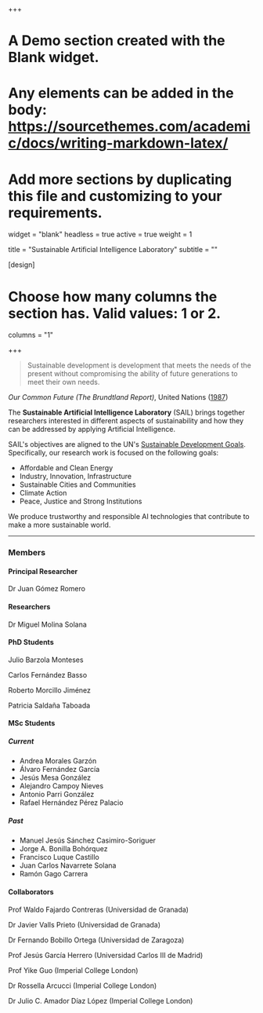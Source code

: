 +++
# A Demo section created with the Blank widget.
# Any elements can be added in the body: https://sourcethemes.com/academic/docs/writing-markdown-latex/
# Add more sections by duplicating this file and customizing to your requirements.

widget = "blank" 
headless = true 
active = true 
weight = 1

title = "Sustainable Artificial Intelligence Laboratory"
subtitle = ""

[design]

  # Choose how many columns the section has. Valid values: 1 or 2.
  columns = "1"

+++

> Sustainable development is development that meets the needs of the present without compromising the ability of future generations to meet their own needs.

*Our Common Future (The Brundtland Report)*, United Nations ([1987](https://sustainabledevelopment.un.org/content/documents/5987our-common-future.pdf))

The **Sustainable Artificial Intelligence Laboratory** (SAIL) brings together researchers interested in different aspects of sustainability and how they can be addressed by applying Artificial Intelligence.

SAIL's objectives are aligned to the UN's [Sustainable Development Goals](https://www.un.org/sustainabledevelopment/). Specifically, our research work is focused on the following goals:

- Affordable and Clean Energy
- Industry, Innovation, Infrastructure
- Sustainable Cities and Communities
- Climate Action
- Peace, Justice and Strong Institutions

We produce trustworthy and responsible AI technologies that contribute to make a more sustainable world.

---

### Members

#### Principal Researcher

Dr Juan Gómez Romero

#### Researchers

Dr Miguel Molina Solana

#### PhD Students

Julio Barzola Monteses

Carlos Fernández Basso

Roberto Morcillo Jiménez

Patricia Saldaña Taboada

#### MSc Students

##### Current

- Andrea Morales Garzón
- Álvaro Fernández García
- Jesús Mesa González
- Alejandro Campoy Nieves
- Antonio Parri González
- Rafael Hernández Pérez Palacio

##### Past

- Manuel Jesús Sánchez Casimiro-Soriguer
- Jorge A. Bonilla Bohórquez
- Francisco Luque Castillo
- Juan Carlos Navarrete Solana
- Ramón Gago Carrera

#### Collaborators

Prof Waldo Fajardo Contreras (Universidad de Granada)

Dr Javier Valls Prieto (Universidad de Granada)

Dr Fernando Bobillo Ortega (Universidad de Zaragoza)

Prof Jesús García Herrero (Universidad Carlos III de Madrid)

Prof Yike Guo (Imperial College London)

Dr Rossella Arcucci (Imperial College London)

Dr Julio C. Amador Díaz López (Imperial College London)






